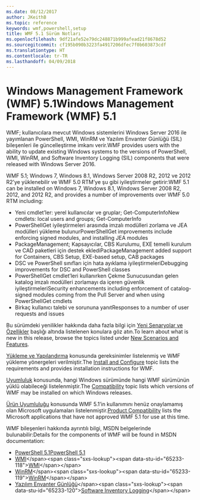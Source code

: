 ```yaml
---
ms.date: 08/12/2017
author: JKeithB
ms.topic: reference
keywords: wmf,powershell,setup
title: WMF 5.1 Sürüm Notları
ms.openlocfilehash: 9df21afe52e79dc248871b999afead21f8678d52
ms.sourcegitcommit: cf195b090b3223fa4917206dfec7f0b603873cdf
ms.translationtype: HT
ms.contentlocale: tr-TR
ms.lasthandoff: 04/09/2018
---
```

# <a name="windows-management-framework-wmf-51"></a><span data-ttu-id="65233-103">Windows Management Framework (WMF) 5.1</span><span class="sxs-lookup"><span data-stu-id="65233-103">Windows Management Framework (WMF) 5.1</span></span> #

<span data-ttu-id="65233-104">WMF; kullanıcılara mevcut Windows sistemlerini Windows Server 2016 ile yayımlanan PowerShell, WMI, WinRM ve Yazılım Envanter Günlüğü (SIL) bileşenleri ile güncelleştirme imkanı verir.</span><span class="sxs-lookup"><span data-stu-id="65233-104">WMF provides users with the ability to update existing Windows systems to the versions of PowerShell, WMI, WinRM, and Software Inventory Logging (SIL) components that were released with Windows Server 2016.</span></span>

<span data-ttu-id="65233-105">WMF 5.1; Windows 7, Windows 8.1, Windows Server 2008 R2, 2012 ve 2012 R2’ye yüklenebilir ve WMF 5.0 RTM’ye şu gibi iyileştirmeler getirir:</span><span class="sxs-lookup"><span data-stu-id="65233-105">WMF 5.1 can be installed on Windows 7, Windows 8.1, Windows Server 2008 R2, 2012, and 2012 R2, and provides a number of improvements over WMF 5.0 RTM including:</span></span>

- <span data-ttu-id="65233-106">Yeni cmdlet’ler: yerel kullanıcılar ve gruplar; Get-ComputerInfo</span><span class="sxs-lookup"><span data-stu-id="65233-106">New cmdlets: local users and groups; Get-ComputerInfo</span></span>
- <span data-ttu-id="65233-107">PowerShellGet iyileştirmeleri arasında imzalı modülleri zorlama ve JEA modülleri yükleme bulunur</span><span class="sxs-lookup"><span data-stu-id="65233-107">PowerShellGet improvements include enforcing signed modules, and installing JEA modules</span></span>
- <span data-ttu-id="65233-108">PackageManagement; Kapsayıcılar, CBS Kurulumu, EXE temelli kurulum ve CAD paketleri için destek ekledi</span><span class="sxs-lookup"><span data-stu-id="65233-108">PackageManagement added support for Containers, CBS Setup, EXE-based setup, CAB packages</span></span>
- <span data-ttu-id="65233-109">DSC ve PowerShell sınıfları için hata ayıklama iyileştirmeleri</span><span class="sxs-lookup"><span data-stu-id="65233-109">Debugging improvements for DSC and PowerShell classes</span></span>
- <span data-ttu-id="65233-110">PowerShellGet cmdlet’leri kullanırken Çekme Sunucusundan gelen katalog imzalı modülleri zorlamayı da içeren güvenlik iyileştirmeleri</span><span class="sxs-lookup"><span data-stu-id="65233-110">Security enhancements including enforcement of catalog-signed modules coming from the Pull Server and when using PowerShellGet cmdlets</span></span>
- <span data-ttu-id="65233-111">Birkaç kullanıcı talebi ve sorununa yanıt</span><span class="sxs-lookup"><span data-stu-id="65233-111">Responses to a number of user requests and issues</span></span>

<span data-ttu-id="65233-112">Bu sürümdeki yenilikler hakkında daha fazla bilgi için [Yeni Senaryolar ve Özellikler](https://docs.microsoft.com/en-us/powershell/wmf/5.1/scenarios-features) başlığı altında listelenen konulara göz atın.</span><span class="sxs-lookup"><span data-stu-id="65233-112">To learn about what is new in this release, browse the topics listed under [New Scenarios and Features](https://docs.microsoft.com/en-us/powershell/wmf/5.1/scenarios-features).</span></span>

<span data-ttu-id="65233-113">[Yükleme ve Yapılandırma](https://docs.microsoft.com/en-us/powershell/wmf/5.1/install-configure) konusunda gereksinimler listelenmiş ve WMF yükleme yönergeleri verilmiştir.</span><span class="sxs-lookup"><span data-stu-id="65233-113">The [Install and Configure](https://docs.microsoft.com/en-us/powershell/wmf/5.1/install-configure) topic lists the requirements and provides installation instructions for WMF.</span></span>

<span data-ttu-id="65233-114">[Uyumluluk](https://docs.microsoft.com/en-us/powershell/wmf/5.1/compatibility) konusunda, hangi Windows sürümünde hangi WMF sürümünün yüklü olabileceği listelenmiştir.</span><span class="sxs-lookup"><span data-stu-id="65233-114">The [Compatibility](https://docs.microsoft.com/en-us/powershell/wmf/5.1/compatibility) topic lists which versions of WMF may be installed on which Windows releases.</span></span>

<span data-ttu-id="65233-115">[Ürün Uyumluluğu](https://docs.microsoft.com/en-us/powershell/wmf/5.1/productincompat) konusunda WMF 5.1’in kullanımını henüz onaylamamış olan Microsoft uygulamaları listelenmiştir.</span><span class="sxs-lookup"><span data-stu-id="65233-115">[Product Compatibility](https://docs.microsoft.com/en-us/powershell/wmf/5.1/productincompat) lists the Microsoft applications that have not approved WMF 5.1 for use at this time.</span></span>

<span data-ttu-id="65233-116">WMF bileşenleri hakkında ayrıntılı bilgi, MSDN belgelerinde bulunabilir:</span><span class="sxs-lookup"><span data-stu-id="65233-116">Details for the components of WMF will be found in MSDN documentation:</span></span>

- [<span data-ttu-id="65233-117">PowerShell 5.1</span><span class="sxs-lookup"><span data-stu-id="65233-117">PowerShell 5.1</span></span>](https://docs.microsoft.com/en-us/powershell/)
- <span data-ttu-id="65233-118">[WMI](https://msdn.microsoft.com/en-us/library/jj152383(v=vs.85).aspx)</span><span class="sxs-lookup"><span data-stu-id="65233-118">[WMI](https://msdn.microsoft.com/en-us/library/jj152383(v=vs.85).aspx)</span></span>
- <span data-ttu-id="65233-119">[WinRM](https://msdn.microsoft.com/en-us/library/aa384426(v=vs.85).aspx)</span><span class="sxs-lookup"><span data-stu-id="65233-119">[WinRM](https://msdn.microsoft.com/en-us/library/aa384426(v=vs.85).aspx)</span></span>
- <span data-ttu-id="65233-120">[Yazılım Envanter Günlüğü](https://technet.microsoft.com/en-us/library/dn383584(v=ws.11).aspx)</span><span class="sxs-lookup"><span data-stu-id="65233-120">[Software Inventory Logging](https://technet.microsoft.com/en-us/library/dn383584(v=ws.11).aspx)</span></span>